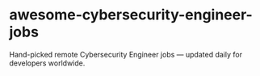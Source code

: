 # awesome-cybersecurity-engineer-jobs
Hand-picked remote Cybersecurity Engineer jobs — updated daily for developers worldwide.
